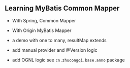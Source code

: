 ## Learning MyBatis Common Mapper

- With Spring, Common Mapper
- With Origin MyBatis Mapper
- a demo with one to many, resultMap extends

- add manual provider and @Version logic 

- add OGNL logic see ```cn.zhucongqi.base.anno``` package
